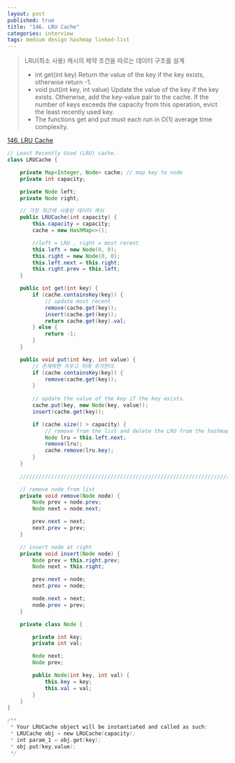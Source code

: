 ```yaml
---
layout: post
published: true
title: "146. LRU Cache"
categories: interview
tags: medium design hashmap linked-list
---
```


> LRU(최소 사용) 캐시의 제약 조건을 따르는 데이터 구조를 설계  
> - int get(int key) Return the value of the key if the key exists, otherwise return -1.  
> - void put(int key, int value) Update the value of the key if the key exists. Otherwise, add the key-value pair to the cache. If the number of keys exceeds the capacity from this operation, evict the least recently used key.  
> - The functions get and put must each run in O(1) average time complexity.  

[146. LRU Cache](https://leetcode.com/problems/lru-cache/)

```java
// Least Recently Used (LRU) cache.
class LRUCache {

    private Map<Integer, Node> cache; // map key to node
    private int capacity;

    private Node left;
    private Node right;

    // 가장 최근에 사용된 데이터 캐쉬 
    public LRUCache(int capacity) {
        this.capacity = capacity;
        cache = new HashMap<>();

        //left = LRU , right = most recent
        this.left = new Node(0, 0);
        this.right = new Node(0, 0);
        this.left.next = this.right;
        this.right.prev = this.left;
    }

    public int get(int key) {
        if (cache.containsKey(key)) {
            // update most recent
            remove(cache.get(key));
            insert(cache.get(key));
            return cache.get(key).val;
        } else {
            return -1;
        }
    }

    public void put(int key, int value) {
        // 존재하면 지우고 뒤에 추가한다.
        if (cache.containsKey(key)) {
            remove(cache.get(key));
        }
        
        // update the value of the key if the key exists.
        cache.put(key, new Node(key, value));
        insert(cache.get(key));

        if (cache.size() > capacity) {
            // remove from the list and delete the LRU from the hashmap
            Node lru = this.left.next;
            remove(lru);
            cache.remove(lru.key);
        }
    }
    
    ////////////////////////////////////////////////////////////////////

    // remove node from list
    private void remove(Node node) {
        Node prev = node.prev;
        Node next = node.next;

        prev.next = next;
        next.prev = prev;
    }

    // insert node at right
    private void insert(Node node) {
        Node prev = this.right.prev;
        Node next = this.right;

        prev.next = node;
        next.prev = node;

        node.next = next;
        node.prev = prev;
    }

    private class Node {

        private int key;
        private int val;

        Node next;
        Node prev;

        public Node(int key, int val) {
            this.key = key;
            this.val = val;
        }
    }
}

/**
 * Your LRUCache object will be instantiated and called as such:
 * LRUCache obj = new LRUCache(capacity);
 * int param_1 = obj.get(key);
 * obj.put(key,value);
 */
```